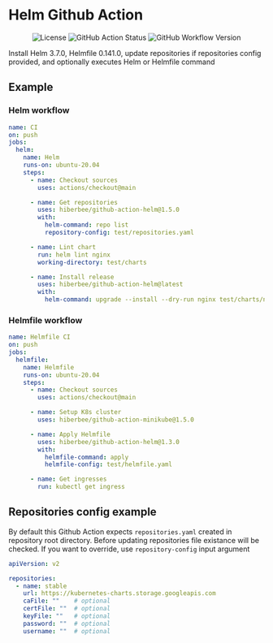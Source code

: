 # Helm Github Action

<p align="center">
  <img src="https://img.shields.io/github/license/hiberbee/github-action-helm?style=flat-square" alt="License">
  <img src="https://img.shields.io/github/workflow/status/hiberbee/github-action-helm/CI?label=github-actions&style=flat-square" alt="GitHub Action Status">
  <img src="https://img.shields.io/github/v/tag/hiberbee/github-action-helm?label=hiberbee%2Fgithub-action-helm&style=flat-square" alt="GitHub Workflow Version">
</p>

Install Helm 3.7.0, Helmfile 0.141.0, update repositories if repositories config provided, and optionally executes Helm or Helmfile command

## Example

### Helm workflow

```yaml
name: CI
on: push
jobs:
  helm:
    name: Helm
    runs-on: ubuntu-20.04
    steps:
      - name: Checkout sources
        uses: actions/checkout@main

      - name: Get repositories
        uses: hiberbee/github-action-helm@1.5.0
        with:
          helm-command: repo list
          repository-config: test/repositories.yaml

      - name: Lint chart
        run: helm lint nginx
        working-directory: test/charts

      - name: Install release
        uses: hiberbee/github-action-helm@latest
        with:
          helm-command: upgrade --install --dry-run nginx test/charts/nginx

```

### Helmfile workflow

```yaml
name: Helmfile CI
on: push
jobs:
  helmfile:
    name: Helmfile
    runs-on: ubuntu-20.04
    steps:
      - name: Checkout sources
        uses: actions/checkout@main

      - name: Setup K8s cluster
        uses: hiberbee/github-action-minikube@1.5.0

      - name: Apply Helmfile
        uses: hiberbee/github-action-helm@1.3.0
        with:
          helmfile-command: apply
          helmfile-config: test/helmfile.yaml

      - name: Get ingresses
        run: kubectl get ingress

```

## Repositories config example

By default this Github Action expects `repositories.yaml` created in repository root directory.
Before updating repositories file existance will be checked.
If you want to override, use `repository-config` input argument

```yaml
apiVersion: v2

repositories:
  - name: stable
    url: https://kubernetes-charts.storage.googleapis.com
    caFile: ""    # optional
    certFile: ""  # optional
    keyFile: ""   # optional
    password: ""  # optional
    username: ""  # optional
```
